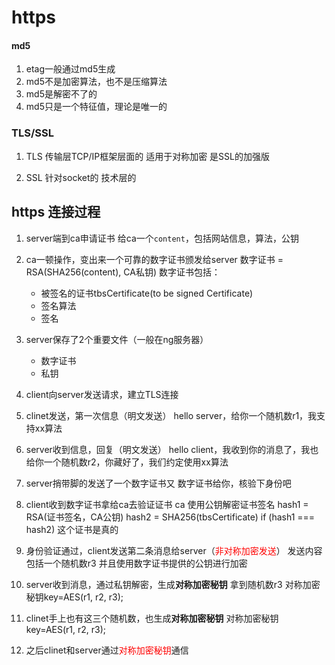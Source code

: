 # https

#### md5
1. etag一般通过md5生成
2. md5不是加密算法，也不是压缩算法
3. md5是解密不了的
4. md5只是一个特征值，理论是唯一的


### TLS/SSL
1. TLS 
传输层TCP/IP框架层面的
适用于对称加密
是SSL的加强版

2. SSL
针对socket的
技术层的




## https 连接过程

1. server端到ca申请证书
给ca一个`content`，包括网站信息，算法，公钥

2. ca一顿操作，变出来一个可靠的数字证书颁发给server
数字证书 = RSA(SHA256(content), CA私钥)
数字证书包括：
    - 被签名的证书tbsCertificate(to be signed Certificate)
    - 签名算法
    - 签名

3. server保存了2个重要文件（一般在ng服务器）
    - 数字证书
    - 私钥

4. client向server发送请求，建立TLS连接

5. clinet发送，第一次信息（明文发送）
hello server，给你一个随机数r1，我支持xx算法

6. server收到信息，回复（明文发送）
hello client，我收到你的消息了，我也给你一个随机数r2，你藏好了，我们约定使用xx算法

7. server捎带脚的发送了一个数字证书又
数字证书给你，核验下身份吧

8. client收到数字证书拿给ca去验证证书
ca 使用公钥解密证书签名
hash1 = RSA(证书签名，CA公钥)
hash2 = SHA256(tbsCertificate)
if (hash1 === hash2) 这个证书是真的

9. 身份验证通过，client发送第二条消息给server（<font color="red">非对称加密发送</font>）
发送内容包括一个随机数r3
并且使用数字证书提供的公钥进行加密


10. server收到消息，通过私钥解密，生成**对称加密秘钥**
拿到随机数r3
对称加密秘钥key=AES(r1, r2, r3);


11. clinet手上也有这三个随机数，也生成**对称加密秘钥**
对称加密秘钥key=AES(r1, r2, r3);

12. 之后clinet和server通过<font color="red">对称加密秘钥</font>通信



